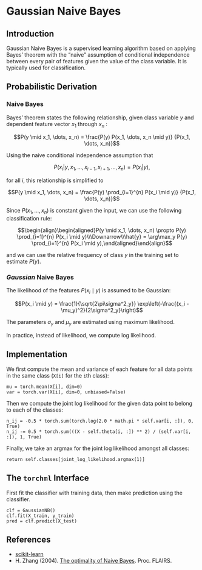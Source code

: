 # Gaussian Naive Bayes

## Introduction

Gaussian Naive Bayes is a supervised learning algorithm based on applying Bayes’ theorem with the “naive” assumption of conditional independence between every pair of features given the value of the class variable. It is typically used for classification.

## Probabilistic Derivation

### Naive Bayes
Bayes’ theorem states the following relationship, given class variable $y$ and dependent feature vector $x_1$ through $x_n$ :

$$P(y \mid x_1, \dots, x_n) = \frac{P(y) P(x_1, \dots, x_n \mid y)}
                                 {P(x_1, \dots, x_n)}$$

Using the naive conditional independence assumption that

$$P(x_i | y, x_1, \dots, x_{i-1}, x_{i+1}, \dots, x_n) = P(x_i | y),$$

for all $i$, this relationship is simplified to

$$P(y \mid x_1, \dots, x_n) = \frac{P(y) \prod_{i=1}^{n} P(x_i \mid y)}
                                 {P(x_1, \dots, x_n)}$$

Since $P(x_1, \dots, x_n)$ is constant given the input, we can use the following classification rule:

$$\begin{align}\begin{aligned}P(y \mid x_1, \dots, x_n) \propto P(y) \prod_{i=1}^{n} P(x_i \mid y)\\\Downarrow\\\hat{y} = \arg\max_y P(y) \prod_{i=1}^{n} P(x_i \mid y),\end{aligned}\end{align}$$

and we can use the relative frequency of class $y$ in the training set to estimate $P(y)$.

### *Gaussian* Naive Bayes
The likelihood of the features $P(x_i \mid y)$ is assumed to be Gaussian:

$$P(x_i \mid y) = \frac{1}{\sqrt{2\pi\sigma^2_y}} \exp\left(-\frac{(x_i - \mu_y)^2}{2\sigma^2_y}\right)$$

The parameters $\sigma_y$ and $\mu_y$ are estimated using maximum likelihood.

In practice, instead of likelihood, we compute log likelihood.


## Implementation
We first compute the mean and variance of each feature for all data points in the same class (`X[i]` for the `i`th class):
```
mu = torch.mean(X[i], dim=0)
var = torch.var(X[i], dim=0, unbiased=False)
```

Then we compute the joint log likelihood for the given data point to belong to each of the classes:
```
n_ij = -0.5 * torch.sum(torch.log(2.0 * math.pi * self.var[i, :]), 0, True)
n_ij -= 0.5 * torch.sum(((X - self.theta[i, :]) ** 2) / (self.var[i, :]), 1, True)
```

Finally, we take an argmax for the joint log likelihood amongst all classes:
```
return self.classes[joint_log_likelihood.argmax(1)]
```

## The `torchml` Interface
First fit the classifier with training data, then make prediction using the classifier.
```
clf = GaussianNB()
clf.fit(X_train, y_train)
pred = clf.predict(X_test)
```

## References
- [scikit-learn](https://scikit-learn.org/stable/modules/naive_bayes.html)
- H. Zhang (2004). [The optimality of Naive Bayes](https://www.cs.unb.ca/~hzhang/publications/FLAIRS04ZhangH.pdf). Proc. FLAIRS.